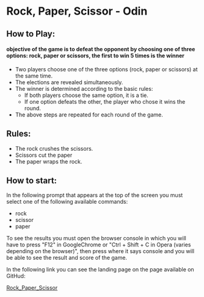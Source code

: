# Rock, Paper, Scissor - Odin

## How to Play:

#### objective of the game is to defeat the opponent by choosing one of three options: rock, paper or scissors, the first to win 5 times is the winner
 
* Two players choose one of the three options (rock, paper or scissors) at the same time.
* The elections are revealed simultaneously.
* The winner is determined according to the basic rules:
  * If both players choose the same option, it is a tie.
  * If one option defeats the other, the player who chose it wins the round.
* The above steps are repeated for each round of the game.

## Rules:

* The rock crushes the scissors.
* Scissors cut the paper
* The paper wraps the rock.

## How to start:
In the following prompt that appears at the top of the screen you must select one of the following available commands:
  
* rock
* scissor
* paper

To see the results you must open the browser console in which you will have to press "F12" in GoogleChrome or "Ctrl + Shift + C in Opera (varies depending on the browser)", then press where it says console and you will be able to see the result and score of the game.

In the following link you can see the landing page on the page available on GitHud:

[Rock_Paper_Scissor]()
